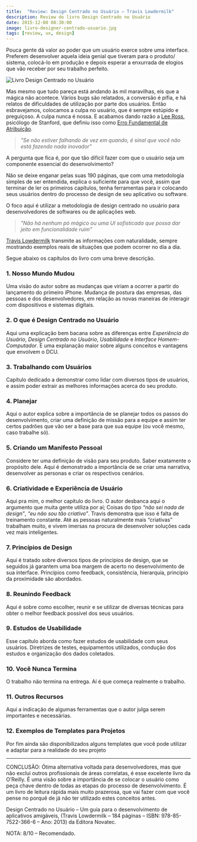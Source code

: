 ```yaml
---
title:  "Review: Design Centrado no Usuário – Travis Lowdermilk"
description: Review do livro Design Centrado no Usuário
date: 2015-12-08 08:30:00
image: livro-designer-centrado-usuario.jpg
tags: [review, ux, design]
---
```


Pouca gente dá valor ao poder que um usuário exerce sobre uma interface. Preferem desenvolver aquela ideia genial que tiveram para o produto/ sistema, colocá-lo em produção e depois esperar a enxurrada de elogios que vão receber por seu trabalho perfeito.

![Livro Design Centrado no Usuário](../../assets/images/livro-designer-centrado-usuario.jpg)

Mas mesmo que tudo pareça está andando às mil maravilhas, eis que a mágica não acontece. Vários bugs são relatados, a conversão é pífia, e há relatos de dificuldades de utilização por parte dos usuários. Então esbravejamos, colocamos a culpa no usuário, que é sempre estúpido e preguiçoso. A culpa nunca é nossa. E acabamos dando razão a [Lee Ross](https://psychology.stanford.edu/lross), psicólogo de Stanford, que definiu isso como [Erro Fundamental de Atribuição](https://www.youtube.com/watch?v=drjSN9FrZtk).

> <i>"Se não estiver falhando de vez em quando, é sinal que você não está fazendo nada inovador"</i>

A pergunta que fica é, por que tão difícil fazer com que o usuário seja um componente essencial do desenvolvimento?

Não se deixe enganar pelas suas 190 páginas, que com uma metodologia simples de ser entendida, explica o suficiente para que você, assim que terminar de ler os primeiros capítulos, tenha ferramentas para ir colocando seus usuários dentro do processo de design de seu aplicativo ou software. 

O foco aqui é utilizar a metodologia de design centrado no usuário para desenvolvedores de softwares ou de aplicações web.

> <i>"Não há nenhum pó mágico ou uma UI sofisticada que possa dar jeito em funcionalidade ruim"</i>

[Travis Lowdermilk](https://medium.com/@tlowdermilk) transmite as informações com naturalidade, sempre mostrando exemplos reais de situações que podem ocorrer no dia a dia.

Segue abaixo os capítulos do livro com uma breve descrição.

### 1. Nosso Mundo Mudou
Uma visão do autor sobre as mudanças que viriam a ocorrer a partir do lançamento do primeiro iPhone. Mudança de postura das empresas, das pessoas e dos desenvolvedores, em relação as novas maneiras de interagir com dispositivos e sistemas digitais.

### 2. O que é Design Centrado no Usuário
Aqui uma explicação bem bacana sobre as diferenças entre *Experiência do Usuário*, *Design Centrado no Usuário*, *Usabilidade* e *Interface Homem-Computador*. E uma explanação maior sobre alguns conceitos e vantagens que envolvem o DCU.

### 3. Trabalhando com Usuários
Capítulo dedicado a demonstrar como lidar com diversos tipos de usuários, e assim poder extrair as melhores informações acerca do seu produto.

### 4. Planejar
Aqui o autor explica sobre a importância de se planejar todos os passos do desenvolvimento, criar uma definição de missão para a equipe e assim ter certos padrões que vão ser a base para que sua equipe (ou você mesmo, caso trabalhe só).

### 5. Criando um Manifesto Pessoal
Considere ter uma definição de visão para seu produto. Saber exatamente o propósito dele. Aqui é demonstrado a importância de se criar uma narrativa, desenvolver as personas e criar os respectivos cenários.

### 6. Criatividade e Experiência de Usuário
Aqui pra mim, o melhor capítulo do livro. O autor desbanca aqui o argumento que muita gente utiliza por aí; Coisas do tipo *“não sei nada de design”*, *“eu não sou tão criativo”*. Travis demonstra que isso é falta de treinamento constante. Até as pessoas naturalmente mais “criativas” trabalham muito, e vivem imersas na procura de desenvolver soluções cada vez mais inteligentes.

### 7. Princípios de Design
Aqui é tratado sobre diversos tipos de princípios de design, que se seguidos já garantem uma boa margem de acerto no desenvolvimento de sua interface. Princípios como feedback, consistência, hierarquia, princípio da proximidade são abordados.

### 8. Reunindo Feedback
Aqui é sobre como escolher, reunir e se utilizar de diversas técnicas para obter o melhor feedback possível dos seus usuários.

### 9. Estudos de Usabilidade
Esse capítulo aborda como fazer estudos de usabilidade com seus usuários. Diretrizes de testes, equipamentos utilizados, condução dos estudos e organização dos dados coletados.

### 10. Você Nunca Termina
O trabalho não termina na entrega. Aí é que começa realmente o trabalho.

### 11. Outros Recursos
Aqui a indicação de algumas ferramentas que o autor julga serem importantes e necessárias.

### 12. Exemplos de Templates para Projetos
Por fim ainda são disponibilizados alguns templates que você pode utilizar e adaptar para a realidade do seu projeto  

<hr>

CONCLUSÃO: Ótima alternativa voltada para desenvolvedores, mas que não exclui outros profissionais de áreas correlatas, é esse excelente livro da O’Reilly. É uma visão sobre a importância de se colocar o usuário como peça chave dentro de todas as etapas do processo de desenvolvimento. É um livro de leitura rápida mais muito prazerosa, que vai fazer com que você pense no porquê de já não ter utilizado estes conceitos antes.

Design Centrado no Usuário – Um guia para o desenvolvimento de aplicativos amigáveis, (Travis Lowdermilk – 184 páginas – ISBN: 978-85-7522-366-6 – Ano: 2013) da Editora Novatec.

NOTA: 8/10 – Recomendado.


